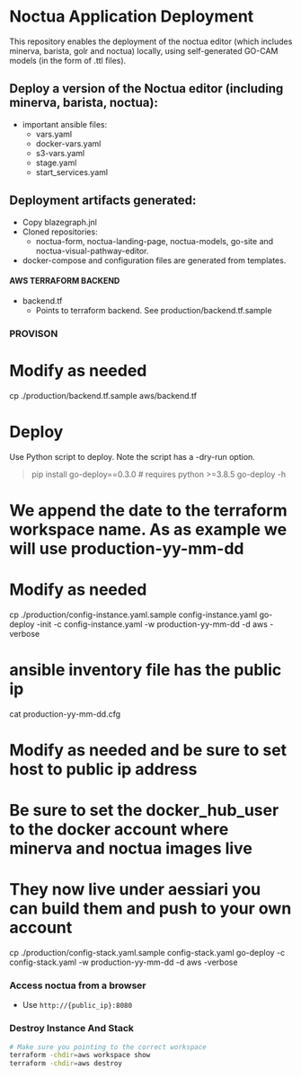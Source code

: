 # Noctua Application Deployment

This repository enables the deployment of the noctua editor (which includes 
minerva, barista, golr and noctua) locally, using self-generated GO-CAM models (in the form of .ttl files).    

## Deploy a version of the Noctua editor (including minerva, barista, noctua):
  - important ansible files:
    - vars.yaml
    - docker-vars.yaml
    - s3-vars.yaml
    - stage.yaml
    - start_services.yaml
  
## Deployment artifacts generated:
  - Copy blazegraph.jnl
  - Cloned repositories:
    - noctua-form, noctua-landing-page, noctua-models, go-site and noctua-visual-pathway-editor.
  - docker-compose and configuration files are generated from templates.

#### AWS TERRAFORM BACKEND 

- backend.tf
  - Points to terraform backend. See production/backend.tf.sample

### PROVISON 

# Modify as needed
cp ./production/backend.tf.sample aws/backend.tf

# Deploy
Use Python script to deploy. Note the script has a -dry-run option.

>pip install go-deploy==0.3.0 # requires python >=3.8.5
>go-deploy -h

# We append the date to the terraform workspace name. As as example we will use production-yy-mm-dd

# Modify as needed
cp ./production/config-instance.yaml.sample config-instance.yaml
go-deploy -init -c config-instance.yaml -w production-yy-mm-dd -d aws -verbose

# ansible inventory file has the public ip 
cat production-yy-mm-dd.cfg

# Modify as needed and be sure to set host to public ip address
# Be sure to set the docker_hub_user to the docker account where minerva and noctua images live 
# They now live under aessiari you can build them and push to your own account 
cp ./production/config-stack.yaml.sample config-stack.yaml
go-deploy -c config-stack.yaml -w production-yy-mm-dd -d aws -verbose

### Access noctua from a browser
- Use `http://{public_ip}:8080` 

### Destroy Instance And Stack

```sh
# Make sure you pointing to the correct workspace
terraform -chdir=aws workspace show
terraform -chdir=aws destroy
```
